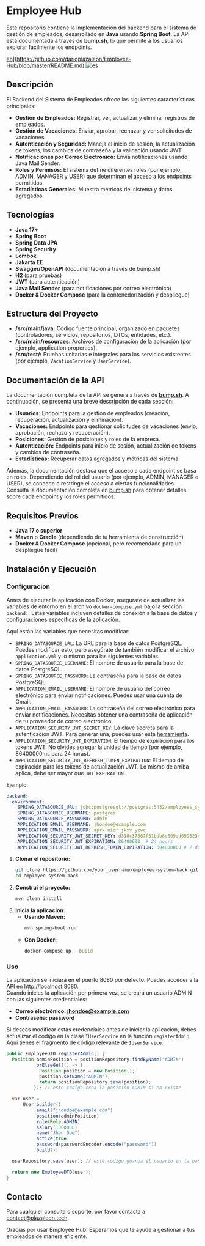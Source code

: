 # Employee Hub
Este repositorio contiene la implementación del backend para el sistema de gestión de empleados, desarrollado en **Java** usando **Spring Boot**. La API está documentada a través de **bump.sh**, lo que permite a los usuarios explorar fácilmente los endpoints.

[en](https://img.shields.io/badge/lang-en-red)](https://github.com/darioplazaleon/Employee-Hub/blob/master/README.md)
[![es](https://img.shields.io/badge/lang-es-yellow)](https://github.com/darioplazaleon/Employee-Hub/blob/master/README.es.md)

## Descripción

El Backend del Sistema de Empleados ofrece las siguientes características principales:
- **Gestión de Empleados:** Registrar, ver, actualizar y eliminar registros de empleados.
- **Gestión de Vacaciones:** Enviar, aprobar, rechazar y ver solicitudes de vacaciones.
- **Autenticación y Seguridad:** Maneja el inicio de sesión, la actualización de tokens, los cambios de contraseña y la validación usando JWT.
- **Notificaciones por Correo Electrónico:** Envía notificaciones usando Java Mail Sender.
- **Roles y Permisos:** El sistema define diferentes roles (por ejemplo, ADMIN, MANAGER y USER) que determinan el acceso a los endpoints permitidos.
- **Estadísticas Generales:** Muestra métricas del sistema y datos agregados.

## Tecnologías

- **Java 17+**
- **Spring Boot**
- **Spring Data JPA**
- **Spring Security**
- **Lombok**
- **Jakarta EE**
- **Swagger/OpenAPI** (documentación a través de bump.sh)
- **H2** (para pruebas)
- **JWT** (para autenticación)
- **Java Mail Sender** (para notificaciones por correo electrónico)
- **Docker & Docker Compose** (para la contenedorización y despliegue)

## Estructura del Proyecto

- **/src/main/java:** Código fuente principal, organizado en paquetes (controladores, servicios, repositorios, DTOs, entidades, etc.).
- **/src/main/resources:** Archivos de configuración de la aplicación (por ejemplo, application.properties).
- **/src/test/:** Pruebas unitarias e integrales para los servicios existentes (por ejemplo, `VacationService` y `UserService`).

## Documentación de la API

La documentación completa de la API se genera a través de **[bump.sh](https://bump.sh/dario-alessandro/doc/employee-hub/)**. A continuación, se presenta una breve descripción de cada sección:

- **Usuarios:** Endpoints para la gestión de empleados (creación, recuperación, actualización y eliminación).
- **Vacaciones:** Endpoints para gestionar solicitudes de vacaciones (envío, aprobación, rechazo y recuperación).
- **Posiciones:** Gestión de posiciones y roles de la empresa.
- **Autenticación:** Endpoints para inicio de sesión, actualización de tokens y cambios de contraseña.
- **Estadísticas:** Recuperar datos agregados y métricas del sistema.

Además, la documentación destaca que el acceso a cada endpoint se basa en roles. Dependiendo del rol del usuario (por ejemplo, ADMIN, MANAGER o USER), se concede o restringe el acceso a ciertas funcionalidades. Consulta la documentación completa en [bump.sh](https://bump.sh/dario-alessandro/doc/employee-hub/) para obtener detalles sobre cada endpoint y los roles permitidos.

## Requisitos Previos

- **Java 17 o superior**
- **Maven** o **Gradle** (dependiendo de tu herramienta de construcción)
- **Docker & Docker Compose** (opcional, pero recomendado para un despliegue fácil)

## Instalación y Ejecución

### Configuracion

Antes de ejecutar la aplicación con Docker, asegúrate de actualizar las variables de entorno en el archivo `docker-compose.yml` bajo la sección `backend:`. Estas variables incluyen detalles de conexión a la base de datos y configuraciones específicas de la aplicación.

Aquí están las variables que necesitas modificar:

- `SPRING_DATASOURCE_URL`: La URL para la base de datos PostgreSQL. Puedes modificar esto, pero asegúrate de también modificar el archivo `application.yml` y lo mismo para las siguientes variables.
- `SPRING_DATASOURCE_USERNAME`: El nombre de usuario para la base de datos PostgreSQL.
- `SPRING_DATASOURCE_PASSWORD`: La contraseña para la base de datos PostgreSQL.
- `APPLICATION_EMAIL_USERNAME`: El nombre de usuario del correo electrónico para enviar notificaciones. Puedes usar una cuenta de Gmail.
- `APPLICATION_EMAIL_PASSWORD`: La contraseña del correo electrónico para enviar notificaciones. Necesitas obtener una contraseña de aplicación de tu proveedor de correo electrónico.
- `APPLICATION_SECURITY_JWT_SECRET_KEY`: La clave secreta para la autenticación JWT. Para generar una, puedes usar esta [herramienta](https://jwtsecret.com/generate).
- `APPLICATION_SECURITY_JWT_EXPIRATION`: El tiempo de expiración para los tokens JWT. No olvides agregar la unidad de tiempo (por ejemplo, 86400000ms para 24 horas).
- `APPLICATION_SECURITY_JWT_REFRESH_TOKEN_EXPIRATION`: El tiempo de expiración para los tokens de actualización JWT. Lo mismo de arriba aplica, debe ser mayor que `JWT_EXPIRATION`.

Ejemplo:
```yaml
backend:
  environment:
    SPRING_DATASOURCE_URL: jdbc:postgresql://postgres:5432/employees_system
    SPRING_DATASOURCE_USERNAME: postgres
    SPRING_DATASOURCE_PASSWORD: admin
    APPLICATION_EMAIL_USERNAME: jhondoe@example.com
    APPLICATION_EMAIL_PASSWORD: aprx uior jkxv yzwq
    APPLICATION_SECURITY_JWT_SECRET_KEY: d318c37807f51bdb8d809ad09952347af028e59cbed15d6727c1fa1744c2e3c3 Don't use this one, generate your own
    APPLICATION_SECURITY_JWT_EXPIRATION: 86400000  # 24 hours
    APPLICATION_SECURITY_JWT_REFRESH_TOKEN_EXPIRATION: 604800000 # 7 days
```

1. **Clonar el repositorio:**
   ```bash
   git clone https://github.com/your_username/employee-system-back.git
   cd employee-system-back

2. **Construi el proyecto:**
   ```bash
   mvn clean install

3. **Inicia la aplicacion:**
    - **Usando Maven:**
      ```bash
      mvn spring-boot:run

    - **Con Docker:**
        ```bash
        docker-compose up --build

### Uso

La aplicación se iniciará en el puerto 8080 por defecto. Puedes acceder a la API en http://localhost:8080.  
Cuando inicies la aplicación por primera vez, se creará un usuario ADMIN con las siguientes credenciales:

- **Correo electrónico: jhondoe@example.com**
- **Contraseña: password**

Si deseas modificar estas credenciales antes de iniciar la aplicación, debes actualizar el código en la clase `IUserService` en la función `registerAdmin`. Aquí tienes el fragmento de código relevante de `IUserService`:

```java
public EmployeeDTO registerAdmin() {
  Position adminPosition = positionRepository.findByName("ADMIN")
          .orElseGet(() -> {
            Position position = new Position();
            position.setName("ADMIN");
            return positionRepository.save(position);
          }); // este código crea la posición ADMIN si no existe

  var user =
      User.builder()
          .email("jhondoe@example.com")
          .position(adminPosition)
          .role(Role.ADMIN)
          .salary(100000L)
          .name("Jhon Doe")
          .active(true)
          .password(passwordEncoder.encode("password"))
          .build();

  userRepository.save(user); // este código guarda el usuario en la base de datos

  return new EmployeeDTO(user);
}
```

## Contacto

Para cualquier consulta o soporte, por favor contacta a [contact@plazaleon.tech](mailto:contact@plazaleon.tech).

Gracias por usar Employee Hub! Esperamos que te ayude a gestionar a tus empleados de manera eficiente.
